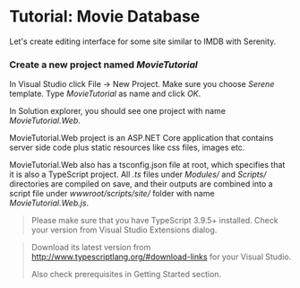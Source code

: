 
# Tutorial: Movie Database

Let's create editing interface for some site similar to IMDB with Serenity.

### Create a new project named *MovieTutorial*

In Visual Studio click File -> New Project. Make sure you choose *Serene* template. Type *MovieTutorial* as name and click *OK*.

In Solution explorer, you should see one project with name *MovieTutorial.Web*.

MovieTutorial.Web project is an ASP.NET Core application that contains server side code plus static resources like css files, images etc. 

MovieTutorial.Web also has a tsconfig.json file at root, which specifies that it is also a TypeScript project. All *.ts* files under *Modules/* and *Scripts/* directories are compiled on save, and their outputs are combined into a script file under *wwwroot/scripts/site/* folder with name *MovieTutorial.Web.js*.

> Please make sure that you have TypeScript 3.9.5+ installed. Check your version from Visual Studio Extensions dialog.

> Download its latest version from http://www.typescriptlang.org/#download-links for your Visual Studio.
> 
> Also check prerequisites in Getting Started section.
